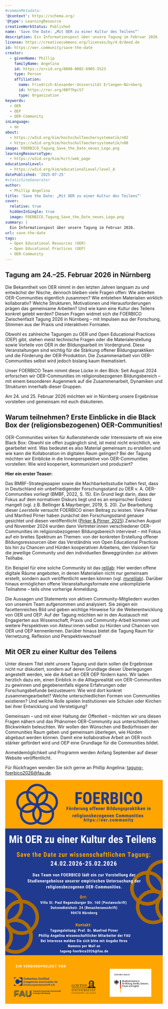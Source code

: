 ```yaml
---
#commonMetadata:
'@context': https://schema.org/
'@type': LearningResource
creativeWorkStatus: Published
name: 'Save the Date: „Mit OER zu einer Kultur des Teilens“'
description: Ein Informationspost über unsere Tagung im Februar 2026
license: https://creativecommons.org/licenses/by/4.0/deed.de
id: https://oer.community/save-the-date
creator:
  - givenName: Phillip
    familyName: Angelina
    id: https://orcid.org/0000-0002-6905-5523
    type: Person
    affiliation:
      name: Friedrich-Alexander-Universität Erlangen-Nürnberg
      id: https://ror.org/00f7hpc57
      type: Organization
keywords:
  - OER
  - OEP
  - OER-Community
inLanguage:
  - de
about:
  - https://w3id.org/kim/hochschulfaechersystematik/n02
  - https://w3id.org/kim/hochschulfaechersystematik/n08
image: FOERBICO_Tagung_Save_the_Date_neues_Logo.png
learningResourceType:
  - https://w3id.org/kim/hcrt/web_page
educationalLevel:
  - https://w3id.org/kim/educationalLevel/level_A
datePublished: '2025-07-25'
#staticSiteGenerator
author:
  - Phillip Angelina
title: 'Save the Date: „Mit OER zu einer Kultur des Teilens“'
cover:
  relative: true
  hiddenInSingle: true
  image: FOERBICO_Tagung_Save_the_Date_neues_Logo.png
summary: |
  Ein Informationspost über unsere Tagung im Februar 2026.
url: save-the-date
tags:
  - Open Educational Resources (OER)
  - Open Educational Practices (OEP)
  - OER-Community
---
```


## Tagung am 24.–25. Februar 2026 in Nürnberg

Die Bekanntheit von OER nimmt in den letzten Jahren langsam zu und entwächst der Nische, dennoch bleiben viele Fragen offen: Wie arbeiten OER-Communities eigentlich zusammen? Wie entstehen Materialien wirklich kollaborativ? Welche Strukturen, Motivationen und Herausforderungen prägen das gemeinsame Arbeiten? Und wie kann eine Kultur des Teilens konkret gelebt werden? Diesen Fragen widmet sich die FOERBICO Zwischenfazit Tagung 2026 in Nürnberg  – mit Impulsen aus der Forschung, Stimmen aus der Praxis und interaktiven Formaten.

Obwohl es zahlreiche Tagungen zu OER und Open Educational Practices (OEP) gibt, stehen meist technische Fragen oder die Materialerstellung sowie Vorteile von OER in der Bildungsarbeit im Vordergrund. Diese Veranstaltungen sind wichtig für die Stärkung offener Bildungspraktiken und die Förderung der OER-Produktion. Die Zusammenarbeit von OER-Communities selbst wird jedoch bislang kaum thematisiert.

Unser FOERBICO Team nimmt diese Lücke in den Blick: Seit August 2024 erforschen wir OER-Communities im religionsbezogenen Bildungsbereich – mit einem besonderen Augenmerk auf die Zusammenarbeit, Dynamiken und Strukturen innerhalb dieser Gruppen.

Am 24. und 25. Februar 2026 möchten wir in Nürnberg unsere Ergebnisse vorstellen und gemeinsam mit euch diskutieren.

## Warum teilnehmen? Erste Einblicke in die Black Box der (religionsbezogenen) OER-Communities!

OER-Communities wirken für Außenstehende oder Interessierte oft wie eine Black Box: Obwohl sie offen zugänglich sind, ist meist nicht ersichtlich, wie gearbeitet wird. Was bedeutet es also Material gemeinsam zu erstellen und wie kann die Kollaboration im digitalen Raum gelingen? Bei der Tagung möchten wir Einblicke in die Innenperspektive von OER-Communities vorstellen: Wie wird kooperiert, kommuniziert und produziert?

**Hier ein erster Teaser:**

Das BMBF-Strategiepapier sowie die Machbarkeitsstudie halten fest, dass in Deutschland ein unbefriedigender Forschungsstand zu OER v. A. OER-Communities vorliegt (BMBF, 2022, S. 15). Ein Grund liegt darin, dass der Fokus auf dem normativen Diskurs liegt und es an empirischer Evidenz mangelt (vgl. z.B. Bellinger & Mayrberger, 2019, S. 20). Zur Bearbeitung dieser *Leerstelle* versucht FOERBICO einen Beitrag zu leisten. Viera Pirker und Manfred Pirner haben zunächst den Forschungsstand genauer gesichtet und diesen veröffentlicht ([Pirker & Pirner, 2025](https://openjournals.fachportal-paedagogik.de/theo-web/article/view/51)) Zwischen August und November 2024 wurden dann Vertreter:innen verschiedener OER-Communities im religionsbezogenen Bildungsbereich interviewt – mit Fokus auf ein breites Spektrum an Themen: von der konkreten Erstellung offener Bildungsressourcen über das Verständnis von Open Educational Practices bis hin zu Chancen und Hürden kooperativen Arbeitens, den Visionen für die jeweilige Community und den individuellen Beweggründen zur aktiven Teilhabe.

Ein Beispiel für eine solche Community ist das [relilab](https://relilab.org/): Hier werden offene digitale Räume angeboten, in denen Materialien nicht nur gemeinsam erstellt, sondern auch veröffentlicht werden können (vgl. [myrelilab](https://relilab.org/my-relilab/)). Darüber hinaus ermöglichen offene Veranstaltungsformate eine unkomplizierte Teilnahme – teils ohne vorherige Anmeldung.

Die Aussagen und Statements von aktiven Community-Mitgliedern wurden von unserem Team aufgenommen und analysiert. Sie zeigen ein facettenreiches Bild und geben wichtige Hinweise für die Weiterentwicklung von OER und OEP. Auf der Tagung möchten wir in den Austausch mit Engagierten aus Wissenschaft, Praxis und Community-Arbeit kommen und weitere Perspektiven von Akteur:innen selbst zu Hürden und Chancen von OER und OEP kennenlernen. Darüber hinaus bietet die Tagung Raum für Vernetzung, Reflexion und Perspektivwechsel!


## Mit OER zu einer Kultur des Teilens

Unter diesem Titel steht unsere Tagung und darin sollen die Ergebnisse nicht nur diskutiert, sondern auf deren Grundlage dieser Überlegungen angestellt werden, wie die Arbeit an OER OEP fördern kann.
Wir laden herzlich dazu ein, einen Einblick in die Alltagsrealität von OER-Communities zu gewinnen und gegebenenfalls eigene Erfahrungen oder Forschungsbefunde beizusteuern:
Wie wird dort konkret zusammengearbeitet? Welche unterschiedlichen Formen von Communities existieren? Und welche Rolle spielen Institutionen wie Schulen oder Kirchen bei ihrer Entwicklung und Verstetigung?

Gemeinsam – und mit einer Haltung der Offenheit – möchten wir uns diesen Fragen nähern und das Phänomen OER-Community aus unterschiedlichen Blickwinkeln beleuchten. Wir wollen den Wünschen und Bedürfnissen der Communities Raum geben und gemeinsam überlegen, wie Hürden abgebaut werden können. Damit eine kollaborative Arbeit an OER noch stärker gefördert wird und OEP eine Grundlage für die Communities bildet.  

Anmeldemöglichkeit und Programm werden Anfang September auf dieser Website veröffentlicht.

Für Rückfragen wenden Sie sich gerne an Phillip Angelina: tagung-foerbico2026@fau.de. 

![](FOERBICO_Tagung_Save_the_Date_neues_Logo.png)
